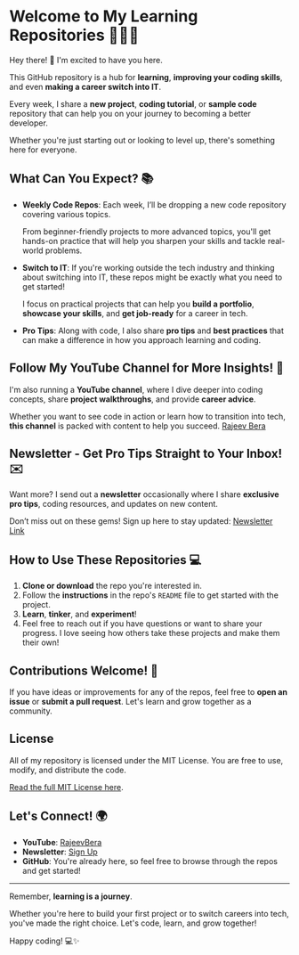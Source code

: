 # Welcome to My Learning Repositories 👨‍💻🚀

Hey there! 👋 I'm excited to have you here. 

This GitHub repository is a hub for **learning**, **improving your coding skills**, and even **making a career switch into IT**. 

Every week, I share a **new project**, **coding tutorial**, or **sample code** repository that can help you on your journey to becoming a better developer. 

Whether you're just starting out or looking to level up, there's something here for everyone.




## What Can You Expect? 📚

- **Weekly Code Repos**: Each week, I’ll be dropping a new code repository covering various topics.
  
  From beginner-friendly projects to more advanced topics, you'll get hands-on practice that will help you sharpen your skills and tackle real-world problems.

  
- **Switch to IT**: If you're working outside the tech industry and thinking about switching into IT, these repos might be exactly what you need to get started!

   I focus on practical projects that can help you **build a portfolio**, **showcase your skills**, and **get job-ready** for a career in tech.
  
  
- **Pro Tips**: Along with code, I also share **pro tips** and **best practices** that can make a difference in how you approach learning and coding.
  

## Follow My YouTube Channel for More Insights! 🎥

I'm also running a **YouTube channel**, where I dive deeper into coding concepts, share **project walkthroughs**, and provide **career advice**. 

Whether you want to see code in action or learn how to transition into tech, **this channel** is packed with content to help you succeed. [Rajeev Bera](https://youtube.com/@RajeevBera)



## Newsletter - Get Pro Tips Straight to Your Inbox! ✉️

Want more? I send out a **newsletter** occasionally where I share **exclusive pro tips**, coding resources, and updates on new content.

Don’t miss out on these gems! Sign up here to stay updated: [Newsletter Link](https://RajeevBera.com)



## How to Use These Repositories 💻

1. **Clone or download** the repo you're interested in.
2. Follow the **instructions** in the repo's `README` file to get started with the project.
3. **Learn**, **tinker**, and **experiment**! 
4. Feel free to reach out if you have questions or want to share your progress. I love seeing how others take these projects and make them their own!



   

## Contributions Welcome! 🤝

If you have ideas or improvements for any of the repos, feel free to **open an issue** or **submit a pull request**. Let's learn and grow together as a community.




## License

All of my repository is licensed under the MIT License. You are free to use, modify, and distribute the code.

[Read the full MIT License here](https://opensource.org/licenses/MIT).




## Let's Connect! 🌍

- **YouTube**: [RajeevBera](https://youtube.com/@RajeevBera)
- **Newsletter**: [Sign Up](https://RajeevBera.com)
- **GitHub**: You're already here, so feel free to browse through the repos and get started!

---


Remember, **learning is a journey**. 

Whether you're here to build your first project or to switch careers into tech, you've made the right choice. Let's code, learn, and grow together!

Happy coding! 💻✨
